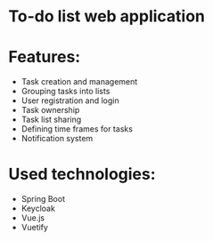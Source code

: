 # To-do list web application

# Features:
- Task creation and management
- Grouping tasks into lists
- User registration and login
- Task ownership
- Task list sharing
- Defining time frames for tasks
- Notification system

# Used technologies:
- Spring Boot
- Keycloak
- Vue.js
- Vuetify

